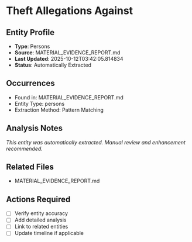 # Theft Allegations Against

## Entity Profile
- **Type**: Persons
- **Source**: MATERIAL_EVIDENCE_REPORT.md
- **Last Updated**: 2025-10-12T03:42:05.814834
- **Status**: Automatically Extracted

## Occurrences
- Found in: MATERIAL_EVIDENCE_REPORT.md
- Entity Type: persons
- Extraction Method: Pattern Matching

## Analysis Notes
*This entity was automatically extracted. Manual review and enhancement recommended.*

## Related Files
- MATERIAL_EVIDENCE_REPORT.md

## Actions Required
- [ ] Verify entity accuracy
- [ ] Add detailed analysis
- [ ] Link to related entities
- [ ] Update timeline if applicable
